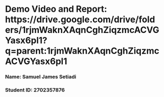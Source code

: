 <H1>Demo Video and Report: https://drive.google.com/drive/folders/1rjmWaknXAqnCghZiqzmcACVGYasx6pl1?q=parent:1rjmWaknXAqnCghZiqzmcACVGYasx6pl1</H1>
<h3> Name: Samuel James Setiadi</h3>
<h3> Student ID: 2702357876</h3>
